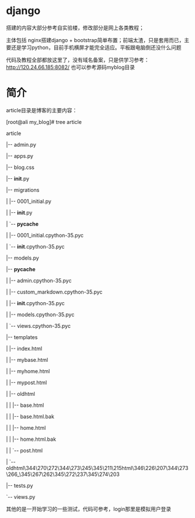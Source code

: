 # django

 搭建的内容大部分参考自实验楼，修改部分是网上各类教程；
 
 主体包括 nginx搭建django + bootstrap简单布置；前端太渣，只是套用而已，主要还是学习python，目前手机横屏才能完全适应。平板跟电脑倒还没什么问题

代码及教程全部都放这里了，没有域名备案，只是供学习参考： http://120.24.66.185:8082/
也可以参考源码myblog目录
# 简介
article目录是博客的主要内容：

[root@ali my_blog]# tree article

article

|-- admin.py

|-- apps.py

|-- blog.css

|-- __init__.py

|-- migrations

|   |-- 0001_initial.py

|   |-- __init__.py

|   `-- __pycache__

|       |-- 0001_initial.cpython-35.pyc

|       `-- __init__.cpython-35.pyc

|-- models.py

|-- __pycache__

|   |-- admin.cpython-35.pyc

|   |-- custom_markdown.cpython-35.pyc

|   |-- __init__.cpython-35.pyc

|   |-- models.cpython-35.pyc

|   `-- views.cpython-35.pyc

|-- templates

|   |-- index.html

|   |-- mybase.html

|   |-- myhome.html

|   |-- mypost.html

|   |-- oldhtml

|   |   |-- base.html

|   |   |-- base.html.bak

|   |   |-- home.html

|   |   |-- home.html.bak

|   |   `-- post.html

|   `-- oldhtml\344\270\272\344\273\245\345\211\215html\346\226\207\344\273\266_\345\267\262\345\272\237\345\274\203

|-- tests.py

`-- views.py

其他的是一开始学习的一些测试，代码可参考，login那里是模拟用户登录
